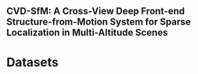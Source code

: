 ## CVD-SfM: A Cross-View Deep Front-end Structure-from-Motion System for Sparse Localization in Multi-Altitude Scenes
# Datasets

